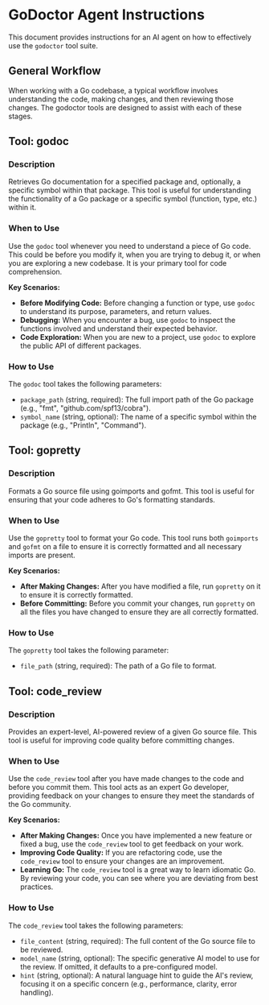 # GoDoctor Agent Instructions

This document provides instructions for an AI agent on how to effectively use the `godoctor` tool suite.

## General Workflow

When working with a Go codebase, a typical workflow involves understanding the code, making changes, and then reviewing those changes. The godoctor tools are designed to assist with each of these stages.

## Tool: godoc

### Description
Retrieves Go documentation for a specified package and, optionally, a specific symbol within that package. This tool is useful for understanding the functionality of a Go package or a specific symbol (function, type, etc.) within it.

### When to Use

Use the `godoc` tool whenever you need to understand a piece of Go code. This could be before you modify it, when you are trying to debug it, or when you are exploring a new codebase. It is your primary tool for code comprehension.

**Key Scenarios:**

- **Before Modifying Code:** Before changing a function or type, use `godoc` to understand its purpose, parameters, and return values.
- **Debugging:** When you encounter a bug, use `godoc` to inspect the functions involved and understand their expected behavior.
- **Code Exploration:** When you are new to a project, use `godoc` to explore the public API of different packages.

### How to Use

The `godoc` tool takes the following parameters:
- `package_path` (string, required): The full import path of the Go package (e.g., "fmt", "github.com/spf13/cobra").
- `symbol_name` (string, optional): The name of a specific symbol within the package (e.g., "Println", "Command").

## Tool: gopretty

### Description
Formats a Go source file using goimports and gofmt. This tool is useful for ensuring that your code adheres to Go's formatting standards.

### When to Use

Use the `gopretty` tool to format your Go code. This tool runs both `goimports` and `gofmt` on a file to ensure it is correctly formatted and all necessary imports are present.

**Key Scenarios:**

- **After Making Changes:** After you have modified a file, run `gopretty` on it to ensure it is correctly formatted.
- **Before Committing:** Before you commit your changes, run `gopretty` on all the files you have changed to ensure they are all correctly formatted.

### How to Use

The `gopretty` tool takes the following parameter:
- `file_path` (string, required): The path of a Go file to format.

## Tool: code_review

### Description
Provides an expert-level, AI-powered review of a given Go source file. This tool is useful for improving code quality before committing changes.

### When to Use

Use the `code_review` tool after you have made changes to the code and before you commit them. This tool acts as an expert Go developer, providing feedback on your changes to ensure they meet the standards of the Go community.

**Key Scenarios:**

- **After Making Changes:** Once you have implemented a new feature or fixed a bug, use the `code_review` tool to get feedback on your work.
- **Improving Code Quality:** If you are refactoring code, use the `code_review` tool to ensure your changes are an improvement.
- **Learning Go:** The `code_review` tool is a great way to learn idiomatic Go. By reviewing your code, you can see where you are deviating from best practices.

### How to Use

The `code_review` tool takes the following parameters:
- `file_content` (string, required): The full content of the Go source file to be reviewed.
- `model_name` (string, optional): The specific generative AI model to use for the review. If omitted, it defaults to a pre-configured model.
- `hint` (string, optional): A natural language hint to guide the AI's review, focusing it on a specific concern (e.g., performance, clarity, error handling).